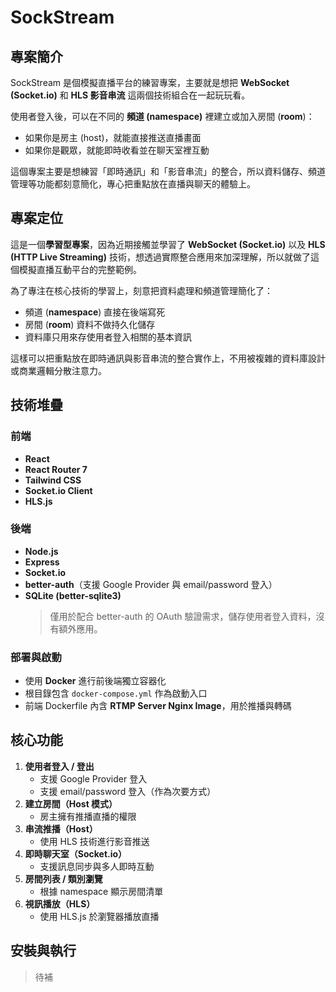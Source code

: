 # SockStream

## 專案簡介
SockStream 是個模擬直播平台的練習專案，主要就是想把 **WebSocket (Socket.io)** 和 **HLS 影音串流** 這兩個技術組合在一起玩玩看。  

使用者登入後，可以在不同的 **頻道 (namespace)** 裡建立或加入房間 (**room**)：  
- 如果你是房主 (host)，就能直接推送直播畫面
- 如果你是觀眾，就能即時收看並在聊天室裡互動

這個專案主要是想練習「即時通訊」和「影音串流」的整合，所以資料儲存、頻道管理等功能都刻意簡化，專心把重點放在直播與聊天的體驗上。

## 專案定位
這是一個**學習型專案**，因為近期接觸並學習了 **WebSocket (Socket.io)** 以及 **HLS (HTTP Live Streaming)** 技術，想透過實際整合應用來加深理解，所以就做了這個模擬直播互動平台的完整範例。  

為了專注在核心技術的學習上，刻意把資料處理和頻道管理簡化了：
- 頻道 (**namespace**) 直接在後端寫死
- 房間 (**room**) 資料不做持久化儲存
- 資料庫只用來存使用者登入相關的基本資訊  

這樣可以把重點放在即時通訊與影音串流的整合實作上，不用被複雜的資料庫設計或商業邏輯分散注意力。

## 技術堆疊
### 前端
- **React**
- **React Router 7**
- **Tailwind CSS**
- **Socket.io Client**
- **HLS.js**

### 後端
- **Node.js**
- **Express**
- **Socket.io**
- **better-auth**（支援 Google Provider 與 email/password 登入）
- **SQLite (better-sqlite3)**  
  > 僅用於配合 better-auth 的 OAuth 驗證需求，儲存使用者登入資料，沒有額外應用。

### 部署與啟動
- 使用 **Docker** 進行前後端獨立容器化
- 根目錄包含 `docker-compose.yml` 作為啟動入口
- 前端 Dockerfile 內含 **RTMP Server Nginx Image**，用於推播與轉碼

## 核心功能
1. **使用者登入 / 登出**  
   - 支援 Google Provider 登入  
   - 支援 email/password 登入（作為次要方式）
2. **建立房間（Host 模式）**  
   - 房主擁有推播直播的權限
3. **串流推播（Host）**  
   - 使用 HLS 技術進行影音推送
4. **即時聊天室（Socket.io）**  
   - 支援訊息同步與多人即時互動
5. **房間列表 / 類別瀏覽**  
   - 根據 namespace 顯示房間清單
6. **視訊播放（HLS）**  
   - 使用 HLS.js 於瀏覽器播放直播

## 安裝與執行
> 待補
